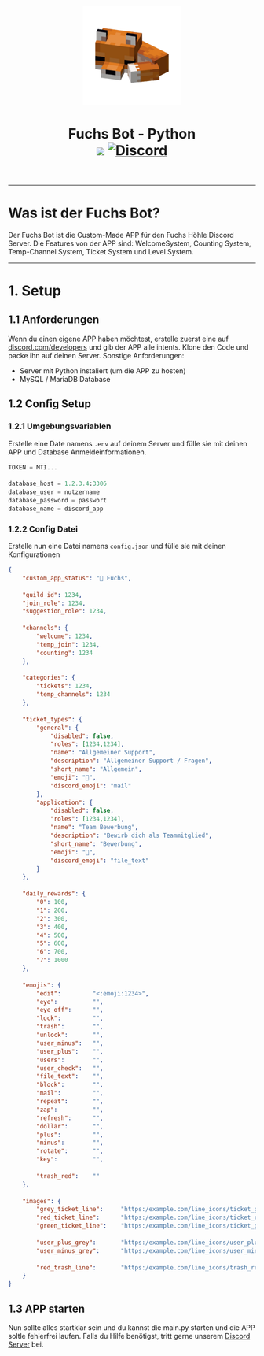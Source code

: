 <p align="center"><img src="https://github.com/Blackstonecoden/Fuchs-Bot/blob/main/images/bot_logo.png?raw=true" alt="Fuchs Bot Logo" width="200"></p>
<h1 align="center">Fuchs Bot - Python<br>
	<a href="https://github.com/Blackstonecoden/Fuchs-Bot"><img src="https://img.shields.io/github/stars/Blackstonecoden/Fuchs-Bot"></a>
	<a href="https://discord.gg/9QA8DVRKqw"><img src="https://img.shields.io/discord/1192851131760656435?color=5865f2&label=Discord&style=flat" alt="Discord"></a>
	<br><br>
</h1>

---

# Was ist der Fuchs Bot?

Der Fuchs Bot ist die Custom-Made APP für den Fuchs Höhle Discord Server. Die Features von der APP sind: WelcomeSystem, Counting System, Temp-Channel System, Ticket System und Level System.

--- 

# 1. Setup
## 1.1 Anforderungen
Wenn du einen eigene APP haben möchtest, erstelle zuerst eine auf [discord.com/developers](https://discord.com/developers/applications) und gib der APP alle intents. Klone den Code und packe ihn auf deinen Server. Sonstige Anforderungen:
- Server mit Python instaliert (um die APP zu hosten)
- MySQL / MariaDB Database

## 1.2 Config Setup
### 1.2.1 Umgebungsvariablen
Erstelle eine Date namens `.env` auf deinem Server und fülle sie mit deinen APP und Database Anmeldeinformationen.
```py
TOKEN = MTI...

database_host = 1.2.3.4:3306
database_user = nutzername
database_password = passwort
database_name = discord_app
```
### 1.2.2 Config Datei
Erstelle nun eine Datei namens `config.json` und fülle sie mit deinen Konfigurationen
```json
{ 
    "custom_app_status": "🦊 Fuchs",

    "guild_id": 1234,
    "join_role": 1234,
    "suggestion_role": 1234,

    "channels": {
        "welcome": 1234,
        "temp_join": 1234,
        "counting": 1234
    },

    "categories": {
        "tickets": 1234,
        "temp_channels": 1234
    },    

    "ticket_types": {
        "general": {
            "disabled": false,
            "roles": [1234,1234],
            "name": "Allgemeiner Support",
            "description": "Allgemeiner Support / Fragen",
            "short_name": "Allgemein",
            "emoji": "📨",
            "discord_emoji": "mail"
        },
        "application": {
            "disabled": false,
            "roles": [1234,1234],
            "name": "Team Bewerbung",
            "description": "Bewirb dich als Teammitglied",
            "short_name": "Bewerbung",
            "emoji": "📄",
            "discord_emoji": "file_text"
        }
    },

    "daily_rewards": {
        "0": 100,
        "1": 200,
        "2": 300,
        "3": 400,
        "4": 500,
        "5": 600,
        "6": 700,
        "7": 1000
    },

    "emojis": {
        "edit":         "<:emoji:1234>",
        "eye":          "",
        "eye_off":      "",
        "lock":         "",
        "trash":        "",
        "unlock":       "",
        "user_minus":   "",
        "user_plus":    "",
        "users":        "",
        "user_check":   "",
        "file_text":    "",
        "block":        "",
        "mail":         "",
        "repeat":       "",
        "zap":          "",
        "refresh":      "",
        "dollar":       "",
        "plus":         "",
        "minus":        "",
        "rotate":       "",
        "key":          "",
    
        "trash_red":    ""
    },

    "images": {
        "grey_ticket_line":     "https:/example.com/line_icons/ticket_grey.png",
        "red_ticket_line":      "https:/example.com/line_icons/ticket_red.png",
        "green_ticket_line":    "https:/example.com/line_icons/ticket_green.png",
    
        "user_plus_grey":       "https:/example.com/line_icons/user_plus_grey.png",
        "user_minus_grey":      "https:/example.com/line_icons/user_minus_grey.png",
    
        "red_trash_line":       "https:/example.com/line_icons/trash_red.png"
    }
}
```

## 1.3 APP starten
Nun sollte alles startklar sein und du kannst die main.py starten und die APP soltle fehlerfrei laufen. Falls du Hilfe benötigst, tritt gerne unserem [Discord Server](https://discord.gg/9QA8DVRKqw) bei.